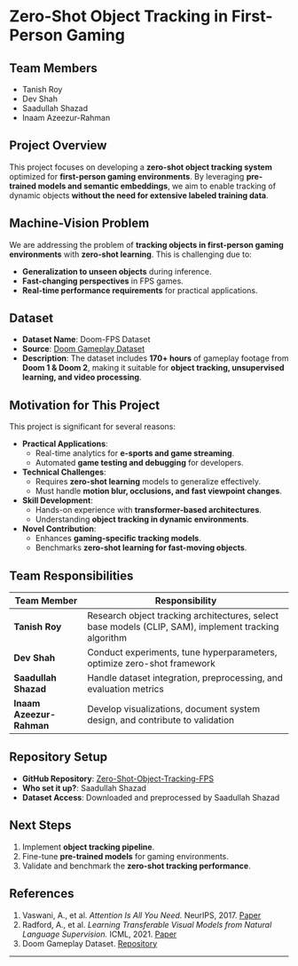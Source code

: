 # Zero-Shot Object Tracking in First-Person Gaming

## Team Members
- Tanish Roy
- Dev Shah
- Saadullah Shazad
- Inaam Azeezur-Rahman

## Project Overview
This project focuses on developing a **zero-shot object tracking system** optimized for **first-person gaming environments**. By leveraging **pre-trained models and semantic embeddings**, we aim to enable tracking of dynamic objects **without the need for extensive labeled training data**.

## Machine-Vision Problem
We are addressing the problem of **tracking objects in first-person gaming environments** with **zero-shot learning**. This is challenging due to:
- **Generalization to unseen objects** during inference.
- **Fast-changing perspectives** in FPS games.
- **Real-time performance requirements** for practical applications.

## Dataset
- **Dataset Name**: Doom-FPS Dataset  
- **Source**: [Doom Gameplay Dataset](https://github.com/thavlik/doom-gameplay-dataset)  
- **Description**: The dataset includes **170+ hours** of gameplay footage from **Doom 1 & Doom 2**, making it suitable for **object tracking, unsupervised learning, and video processing**.

## Motivation for This Project
This project is significant for several reasons:
- **Practical Applications**:
  - Real-time analytics for **e-sports and game streaming**.
  - Automated **game testing and debugging** for developers.
- **Technical Challenges**:
  - Requires **zero-shot learning** models to generalize effectively.
  - Must handle **motion blur, occlusions, and fast viewpoint changes**.
- **Skill Development**:
  - Hands-on experience with **transformer-based architectures**.
  - Understanding **object tracking in dynamic environments**.
- **Novel Contribution**:
  - Enhances **gaming-specific tracking models**.
  - Benchmarks **zero-shot learning for fast-moving objects**.

## Team Responsibilities
| Team Member         | Responsibility |
|---------------------|---------------|
| **Tanish Roy**     | Research object tracking architectures, select base models (CLIP, SAM), implement tracking algorithm |
| **Dev Shah**       | Conduct experiments, tune hyperparameters, optimize zero-shot framework |
| **Saadullah Shazad** | Handle dataset integration, preprocessing, and evaluation metrics |
| **Inaam Azeezur-Rahman** | Develop visualizations, document system design, and contribute to validation |

## Repository Setup
- **GitHub Repository**: [Zero-Shot-Object-Tracking-FPS](https://github.com/Saadullah-2004/Zero-Shot-Object-Tracking-FPS)
- **Who set it up?**: Saadullah Shazad
- **Dataset Access**: Downloaded and preprocessed by Saadullah Shazad

## Next Steps
1. Implement **object tracking pipeline**.
2. Fine-tune **pre-trained models** for gaming environments.
3. Validate and benchmark the **zero-shot tracking performance**.

## References
1. Vaswani, A., et al. *Attention Is All You Need.* NeurIPS, 2017. [Paper](https://arxiv.org/abs/1706.03762)
2. Radford, A., et al. *Learning Transferable Visual Models from Natural Language Supervision.* ICML, 2021. [Paper](https://arxiv.org/abs/2103.00020)
3. Doom Gameplay Dataset. [Repository](https://github.com/thavlik/doom-gameplay-dataset)

---
